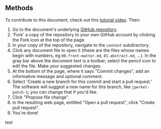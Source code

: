 ## Methods

To contribute to this document, check out this [tutorial video](https://manubot.org/docs/getting-started.html). Then:

1. Go to the document's underlying [GitHub repository](https://github.com/jperkel/mymanuscript).
2. 'Fork' a copy of the repository to your own GitHub account by clicking the Fork icon at the top of the page.
3. In your copy of the repository, navigate to the `content` subdirectory.
4. Click any document file to open it (these are the files whose names begin with numbers, eg `00.front-matter.md`, `01.abstract.md`, ...). In the gray bar above the document text is a toolbar; select the pencil icon to edit the file. Make your suggested changes. 
5. At the bottom of the page, where it says "Commit changes", add an informative message and optional comment.
6. Select 'Create a new branch for this commit and start a pull request.' The software will suggest a new name for this branch, like `jperkel-patch-1`; you can change that if you'd like.
7. Click "Propose file change". 
8. In the resulting web page, entitled "Open a pull request", click "Create pull request". 
9. You're done!

test
